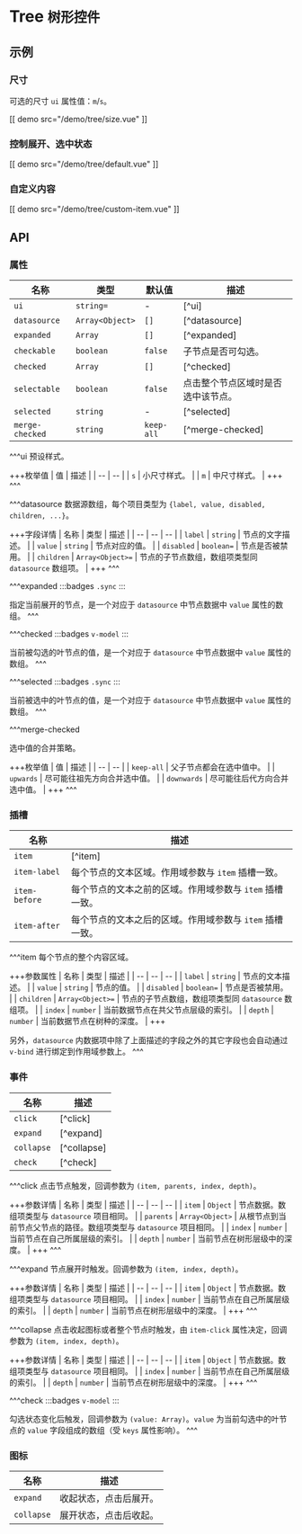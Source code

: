 # Tree <small>树形控件</small>

## 示例

### 尺寸

可选的尺寸 `ui` 属性值：`m`/`s`。

[[ demo src="/demo/tree/size.vue" ]]

### 控制展开、选中状态

[[ demo src="/demo/tree/default.vue" ]]

### 自定义内容

[[ demo src="/demo/tree/custom-item.vue" ]]

## API

### 属性

| 名称 | 类型 | 默认值 | 描述 |
| -- | -- | -- | -- |
| `ui` | `string=` | - | [^ui] |
| `datasource` | `Array<Object>` | `[]` | [^datasource] |
| `expanded` | `Array` | `[]` | [^expanded] |
| `checkable` | `boolean` | `false` | 子节点是否可勾选。 |
| `checked` | `Array` | `[]` | [^checked] |
| `selectable` | `boolean` | `false` | 点击整个节点区域时是否选中该节点。 |
| `selected` | `string` | - | [^selected] |
| `merge-checked` | `string` | `keep-all` | [^merge-checked] |

^^^ui
预设样式。

+++枚举值
| 值 | 描述 |
| -- | -- |
| `s` | 小尺寸样式。 |
| `m` | 中尺寸样式。 |
+++
^^^

^^^datasource
数据源数组，每个项目类型为 `{label, value, disabled, children, ...}`。

+++字段详情
| 名称 | 类型 | 描述 |
| -- | -- | -- |
| `label` | `string` | 节点的文字描述。 |
| `value` | `string` | 节点对应的值。 |
| `disabled` | `boolean=` | 节点是否被禁用。 |
| `children` | `Array<Object>=` | 节点的子节点数组，数组项类型同 `datasource` 数组项。 |
+++
^^^

^^^expanded
:::badges
`.sync`
:::

指定当前展开的节点，是一个对应于 `datasource` 中节点数据中 `value` 属性的数组。
^^^

^^^checked
:::badges
`v-model`
:::

当前被勾选的叶节点的值，是一个对应于 `datasource` 中节点数据中 `value` 属性的数组。
^^^

^^^selected
:::badges
`.sync`
:::

当前被选中的叶节点的值，是一个对应于 `datasource` 中节点数据中 `value` 属性的数组。
^^^

^^^merge-checked

选中值的合并策略。

+++枚举值
| 值 | 描述 |
| -- | -- |
| `keep-all` | 父子节点都会在选中值中。 |
| `upwards` | 尽可能往祖先方向合并选中值。 |
| `downwards` | 尽可能往后代方向合并选中值。 |
+++
^^^

### 插槽

| 名称 | 描述 |
| -- | -- |
| `item` | [^item] |
| `item-label` | 每个节点的文本区域。作用域参数与 `item` 插槽一致。 |
| `item-before` | 每个节点的文本之前的区域。作用域参数与 `item` 插槽一致。 |
| `item-after` | 每个节点的文本之后的区域。作用域参数与 `item` 插槽一致。 |

^^^item
每个节点的整个内容区域。

+++参数属性
| 名称 | 类型 | 描述 |
| -- | -- | -- |
| `label` | `string` | 节点的文本描述。 |
| `value` | `string` | 节点的值。 |
| `disabled` | `boolean=` | 节点是否被禁用。 |
| `children` | `Array<Object>=` | 节点的子节点数组，数组项类型同 `datasource` 数组项。 |
| `index` | `number` | 当前数据节点在共父节点层级的索引。 |
| `depth` | `number` | 当前数据节点在树种的深度。 |
+++

另外，`datasource` 内数据项中除了上面描述的字段之外的其它字段也会自动通过 `v-bind` 进行绑定到作用域参数上。
^^^

### 事件

| 名称 | 描述 |
| -- | -- |
| `click` | [^click] |
| `expand` | [^expand] |
| `collapse` | [^collapse] |
| `check` | [^check] |

^^^click
点击节点触发，回调参数为 `(item, parents, index, depth)`。

+++参数详情
| 名称 | 类型 | 描述 |
| -- | -- | -- |
| `item` | `Object` | 节点数据。数组项类型与 `datasource` 项目相同。 |
| `parents` | `Array<Object>` | 从根节点到当前节点父节点的路径。数组项类型与 `datasource` 项目相同。 |
| `index` | `number` | 当前节点在自己所属层级的索引。 |
| `depth` | `number` | 当前节点在树形层级中的深度。 |
+++
^^^

^^^expand
节点展开时触发。回调参数为 `(item, index, depth)`。

+++参数详情
| 名称 | 类型 | 描述 |
| -- | -- | -- |
| `item` | `Object` | 节点数据。数组项类型与 `datasource` 项目相同。 |
| `index` | `number` | 当前节点在自己所属层级的索引。 |
| `depth` | `number` | 当前节点在树形层级中的深度。 |
+++
^^^

^^^collapse
点击收起图标或者整个节点时触发，由 `item-click` 属性决定，回调参数为 `(item, index, depth)`。

+++参数详情
| 名称 | 类型 | 描述 |
| -- | -- | -- |
| `item` | `Object` | 节点数据。数组项类型与 `datasource` 项目相同。 |
| `index` | `number` | 当前节点在自己所属层级的索引。 |
| `depth` | `number` | 当前节点在树形层级中的深度。 |
+++
^^^

^^^check
:::badges
`v-model`
:::

勾选状态变化后触发，回调参数为 `(value: Array)`。`value` 为当前勾选中的叶节点的 `value` 字段组成的数组（受 `keys` 属性影响）。
^^^

### 图标

| 名称 | 描述 |
| -- | -- |
| `expand` | 收起状态，点击后展开。 |
| `collapse` | 展开状态，点击后收起。 |
